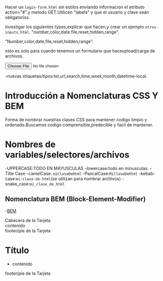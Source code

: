 
Hacer un `login-form.html` sin estilos enviando informacion el atributo action="#".y metodo GET.Utilicen "labels" y que el usuario y clave sean obligatorios.

Investigar los siguientes types,explicar que hacen,y crear un ejemplo `otros-inputs.html`.
"number,color,date.file,reset,hidden,range".

"Number,color,date,file,reset,hidden,range".

esto es solo para cuando tenemos un formulario que haceupload/carga de archivos.

<form method="POST" enctype="multipar/form-data">
    <input type="file">
</form>

-nuevas etiquetas/tipos:tel,url,search,time,week,month,datetime-local.

# Introducción a Nomenclaturas CSS Y BEM

Forma de nombrar nuestras clases CSS para mantener codigo limpio y ordenado.Buscamos codigo comprensible,predecible y facil de mantener.

# Nombres de variables/selectores/archivos

-UPPERCASE:TODO EN MAYUSCULAS
-lowercase:todo en minusculas.
-Title Case
-camelCase: `miClaseDeHtml`
-PascalCase:`MiClaseDeHtml`
-kebab-case:`mi-clase-de-html`(se utilizan para nombrar archivos)
-snake_case:`mi_clase_de_html`

## Nomenclatura BEM (Block-Element-Modifier)

-[BEM](https://getbem.com/naming)

<style>
    .card{

    }
    .card__header{}
    .card__content{}
    .card__footer{}

 </style>



<div class="card">
    <div class="card__header">Cabecera de la Tarjeta</div>
    <div class="card__content">contenido</div>
    <div class="card__footer">footer/pie de la Tarjeta</div>

</div>

<div class="sidebar">
    <h1 class="sidebar__tittle">Título
    </h1>
    <ul class="lista">
        <li class="lista__item">
            <a class=">
    <div class="card__content">contenido</div>
    <div class="card__footer">footer/pie de la Tarjeta</div>

</div>
